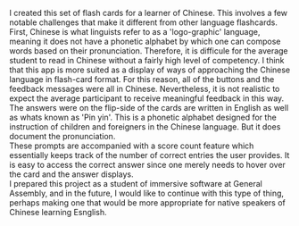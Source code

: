 I created this set of flash cards for a learner of Chinese. This involves a few notable challenges that make it different from other language flashcards.  
First, Chinese is what linguists refer to as a 'logo-graphic' language, meaning it does not have a phonetic alphabet by which one can compose words based on their pronunciation. Therefore, it is difficule for the average student to read in Chinese without a fairly high level of competency. I think that this app is more suited as a display of ways of approaching the Chinese language in flash-card format. For this reason, all of the buttons and the feedback messages were all in Chinese. Nevertheless, it is not realistic to expect the average participant to receive meaningful feedback in this way. The answers were on the flip-side of the cards are written in English as well as whats known as 'Pin yin'. This is a phonetic alphabet designed for the instruction of children and foreigners in the Chinese language. But it does document the pronunciation.  
These prompts are accompanied with a score count feature which essentially keeps track of the number of correct entries the user provides. It is easy to access the correct answer since one merely needs to hover over the card and the answer displays.  
I prepared this project as a student of immersive software at General Assembly, and in the future, I would like to continue with this type of thing, perhaps making one that would be more appropriate for native speakers of Chinese learning Esnglish.
